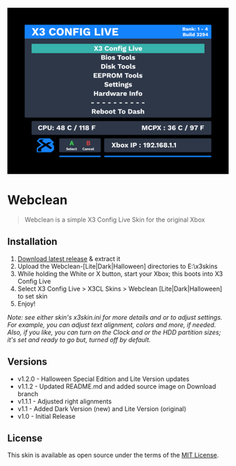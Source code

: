 ![Webclean Dark](./source/webclean-dark-skin-bg@2x.png)

# Webclean

> Webclean is a simple X3 Config Live Skin for the original Xbox

## Installation

1. [Download latest release](https://github.com/Natetronn/webclean/releases) & extract it
2. Upload the Webclean-[Lite|Dark|Halloween] directories to E:\x3skins
3. While holding the White or X button, start your Xbox; this boots into X3 Config Live
4. Select X3 Config Live > X3CL Skins > Webclean [Lite|Dark|Halloween] to set skin
5. Enjoy!

*Note: see either skin's x3skin.ini for more details and or to adjust settings. For example, you can adjust text alignment, colors and more, if needed. Also, if you like, you can turn on the Clock and or the HDD partition sizes; it's set and ready to go but, turned off by default.*

## Versions

- v1.2.0 - Halloween Special Edition and Lite Version updates
- v1.1.2 - Updated README.md and added source image on Download branch
- v1.1.1 - Adjusted right alignments
- v1.1 - Added Dark Version (new) and Lite Version (original)
- v1.0 - Initial Release

## License

This skin is available as open source under the terms of the [MIT License](http://opensource.org/licenses/MIT).

